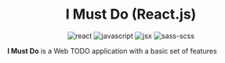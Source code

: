 <h1 align="center">I Must Do (React.js)</h1>
<div align="center">
  
  ![react](https://user-images.githubusercontent.com/67374276/189316409-19d69d0f-b45f-430f-ac02-cf15051d6642.svg)
  ![javascript](https://user-images.githubusercontent.com/67374276/189316388-4182d570-0a10-4dcf-9568-d13e7c6b5c56.svg)
  ![jsx](https://user-images.githubusercontent.com/67374276/189318506-583a8454-9209-4e10-be2e-ed720f4f58db.svg)
  ![sass-scss](https://user-images.githubusercontent.com/67374276/189319440-79881be3-d7db-4506-87b8-57044a88b167.svg)

</div>

**I Must Do** is a Web TODO application with a basic set of features
